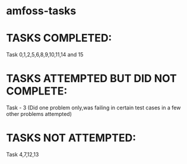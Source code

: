 # amfoss-tasks

# TASKS COMPLETED:

Task 0,1,2,5,6,8,9,10,11,14 and 15

# TASKS ATTEMPTED BUT DID NOT COMPLETE:

Task - 3  (Did one problem only,was failing in certain test cases in a few other problems attempted)

# TASKS NOT ATTEMPTED:

Task 4,7,12,13
